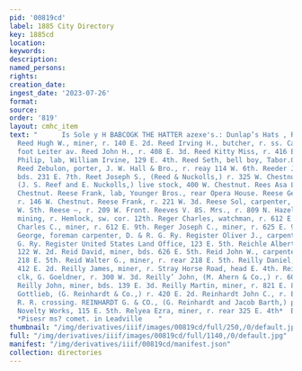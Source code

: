 ```yaml
---
pid: '00819cd'
label: 1885 City Directory
key: 1885cd
location: 
keywords: 
description: 
named_persons: 
rights: 
creation_date: 
ingest_date: '2023-07-26'
format: 
source: 
order: '819'
layout: cmhc_item
text: "      Is Sole y H BABCOGK THE HATTER azexe's.: Dunlap’s Hats , REE 207 REL
  Reed Hugh W., miner, r. 140 E. 2d. Reed Irving H., butcher, r. ss. California Gulch,
  foot Leiter av. Reed John H., r. 408 E. 3d. Reed Kitty Miss, r. 416 E. 8th. Reed
  Philip, lab, William Irvine, 129 E. 4th. Reed Seth, bell boy, Tabor.Grand Hotel.
  Reed Zebulon, porter, J. W. Hall & Bro., r. reay 114 W. 6th. Reeder Joseph E., miner,
  bds. 231 E. 7th. Reet Joseph S., (Reed & Nuckolls,) r. 325 W. Chestnut. Reef & Nuckolls,
  (J. S. Reef and E. Nuckolls,) live stock, 400 W. Chestnut. Rees Asa L., r. 132 E.
  Chestnut. Reese Frank, lab, Younger Bros., rear Opera House. Reese George, miner,
  r. 146 W. Chestnut. Reese Frank, r. 221 W. 3d. Reese Sol, carpenter, r. rear 113
  W. Sth. Reese —, r. 209 W. Front. Reeves V. 8S. Mrs., r. 809 N. Hazel. Regan Neal,
  mining, r. Hemlock, sw. cor. 12th. Reger Charles, watchman, r. 612 E. 9th. Reger
  Charles C., miner, r. 612 E. 9th. Reger Joseph C., miner, r. 625 E. 9th. Register
  George, foreman carpenter, D. & R. G. Ry. Register Oliver J., carpenter, D. & R.
  G. Ry. Register United States Land Office, 123 E. 5th. Reichle Albert, lodging house,
  122 W. 2d. Reid David, miner, bds. 626 E. 5th. Reid John W., carpenter, r. rear
  218 E. 5th. Reid Walter G., miner, r. rear 218 E. 5th. Reilly Daniel, miner, r.
  412 E. 2d. Reilly James, miner, r. Stray Horse Road, head E. 4th. Reilly James,
  clk, G. Goeldner, r. 300 W. 3d. Reilly’ John, (M. Ahern & Co.,) r. 601 W. Chestnut.
  Reilly John, miner, bds. 139 E. 3d. Reilly Martin, miner, r. 821 E. 8th. Reinhardt
  Gottlieb, (G. Reinhardt & Co.,) r. 420 E. 2d. Reinhardt John C., r. Elm, west of
  R. R. crossing. REINHARDT G. & CO., (G. Reinhardt and Jacob Barth,) propr’s Leadville
  Novelty Works, 115 E. 5th. Relyea Ezra, miner, r. rear 325 E. 4th*  BUCK & STEEL,
  *Pisesr ms? comet. in Leadville    "
thumbnail: "/img/derivatives/iiif/images/00819cd/full/250,/0/default.jpg"
full: "/img/derivatives/iiif/images/00819cd/full/1140,/0/default.jpg"
manifest: "/img/derivatives/iiif/00819cd/manifest.json"
collection: directories
---
```

